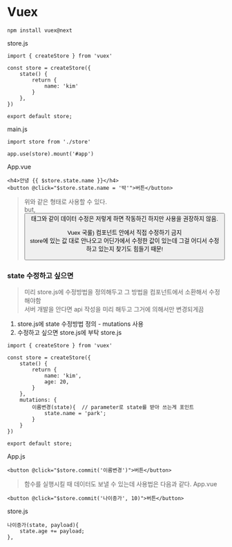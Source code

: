Vuex
====

```
npm install vuex@next
```

store.js
```
import { createStore } from 'vuex'

const store = createStore({
    state() {
        return {
            name: 'kim'
        }
    }, 
})

export default store;
```

main.js
```
import store from './store'

app.use(store).mount('#app')
```
App.vue
```
<h4>안녕 {{ $store.state.name }}</h4>
<button @click="$store.state.name = '박'">버튼</button>
```
> 위와 같은 형태로 사용할 수 있다.   
> but, <button> 태그와 같이 데이터 수정은 저렇게 하면 작동하긴 하지만 사용을 권장하지 않음.   
>
> Vuex 국룰) 컴포넌트 안에서 직접 수정하기 금지   
> store에 있는 값 대로 안나오고 어딘가에서 수정한 값이 있는데 그걸 어디서 수정하고 있는지 찾기도 힘들기 때문!   
  
### state 수정하고 싶으면
> 미리 store.js에 수정방법을 정의해두고 그 방법을 컴포넌트에서 소환해서 수정해야함   
> 서버 개발을 안다면 api 작성을 미리 해두고 그거에 의해서만 변경되게끔   
1. store.js에 state 수정방법 정의 - mutations 사용
2. 수정하고 싶으면 store.js에 부탁
store.js
```
import { createStore } from 'vuex'

const store = createStore({
    state() {
        return {
            name: 'kim', 
            age: 20, 
        }
    }, 
    mutations: {
        이름변경(state){  // parameter로 state를 받아 쓰는게 포인트
            state.name = 'park';
        }
    }
})

export default store;
```
App.js
```
<button @click="$store.commit('이름변경')">버튼</button>
```
> 함수를 실행시킬 때 데이터도 보낼 수 있는데 사용법은 다음과 같다.
App.vue
```
<button @click="$store.commit('나이증가', 10)">버튼</button>
```
store.js
```
나이증가(state, payload){
    state.age += payload;
}, 
```
